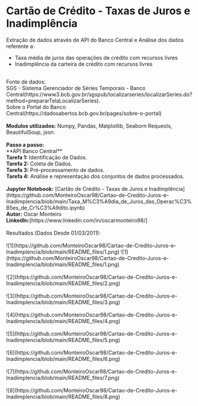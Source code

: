 # Cartão de Crédito - Taxas de Juros e Inadimplência
Extração de dados através de API do Banco Central e Análise dos dados referente a:
<br>
* Taxa média de juros das operações de crédito com recursos livres
* Inadimplência da carteira de crédito com recursos livres
<br>
Fonte de dados:
<br>
SGS - Sistema Gerenciador de Séries Temporais - Banco Central(https://www3.bcb.gov.br/sgspub/localizarseries/localizarSeries.do?method=prepararTelaLocalizarSeries). 
<br>
Sobre o Portal do Banco Central(https://dadosabertos.bcb.gov.br/pages/sobre-o-portal)
<br>
<br>
<b>Modulos utilizados:</b> Numpy, Pandas, Matplotlib, Seaborn Requests, BeautifulSoup, json.
<br>
<br>
<b>Passo a passo:</b>  
<br>
**API Banco Central**
<br>
<b>Tarefa 1:</b> Identificação de Dados.
<br>
<b>Tarefa 2:</b> Coleta de Dados.
<br>
<b>Tarefa 3:</b> Pré-processamento de dados.
<br>
<b>Tarefa 4:</b> Análise e representação dos conjuntos de dados processados.
<br>
<br>
<b>Jupyter Notebook:</b> [Cartão de Crédito - Taxas de Juros e Inadimplência](https://github.com/MonteiroOscar98/Cartao-de-Credito-Juros-e-Inadimplencia/blob/main/Taxa_M%C3%A9dia_de_Juros_das_Operac%C3%B5es_de_Cr%C3%A9dito.ipynb)
<br>
<b>Autor:</b> Oscar Monteiro
<br>
<b>LinkedIn:</b>[https://www.linkedin.com/in/oscarmonteiro98/]
<br>
<br>
Resultados (Dados Desde 01/03/2011):
<br>
<br>
![1](https://github.com/MonteiroOscar98/Cartao-de-Credito-Juros-e-Inadimplencia/blob/main/README_files/1.png)
![1](https://github.com/MonteiroOscar98/Cartao-de-Credito-Juros-e-Inadimplencia/blob/main/README_files/1.png)
<br>
<br>
![2](https://github.com/MonteiroOscar98/Cartao-de-Credito-Juros-e-Inadimplencia/blob/main/README_files/2.png)
<br>
<br>
![3](https://github.com/MonteiroOscar98/Cartao-de-Credito-Juros-e-Inadimplencia/blob/main/README_files/3.png)
<br>
<br>
![4](https://github.com/MonteiroOscar98/Cartao-de-Credito-Juros-e-Inadimplencia/blob/main/README_files/4.png)
<br>
<br>
![5](https://github.com/MonteiroOscar98/Cartao-de-Credito-Juros-e-Inadimplencia/blob/main/README_files/5.png)
<br>
<br>
![6](https://github.com/MonteiroOscar98/Cartao-de-Credito-Juros-e-Inadimplencia/blob/main/README_files/6.png)
<br>
<br>
![7](https://github.com/MonteiroOscar98/Cartao-de-Credito-Juros-e-Inadimplencia/blob/main/README_files/7.png)
<br>
<br>
![8](https://github.com/MonteiroOscar98/Cartao-de-Credito-Juros-e-Inadimplencia/blob/main/README_files/8.png)

